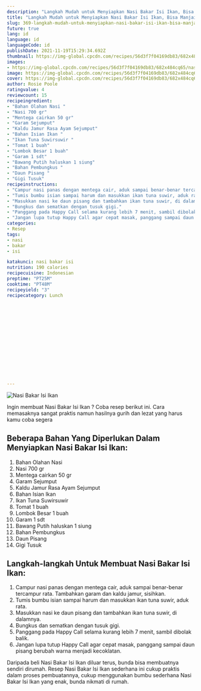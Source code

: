 ```yaml
---
description: "Langkah Mudah untuk Menyiapkan Nasi Bakar Isi Ikan, Bisa Manjain Lidah"
title: "Langkah Mudah untuk Menyiapkan Nasi Bakar Isi Ikan, Bisa Manjain Lidah"
slug: 369-langkah-mudah-untuk-menyiapkan-nasi-bakar-isi-ikan-bisa-manjain-lidah
future: true
lang: id
language: id
languageCode: id
publishDate: 2021-11-19T15:29:34.692Z 
thumbnail: https://img-global.cpcdn.com/recipes/56d3f7f04169db83/682x484cq65/nasi-bakar-isi-ikan-foto-resep-utama.webp
images:
- https://img-global.cpcdn.com/recipes/56d3f7f04169db83/682x484cq65/nasi-bakar-isi-ikan-foto-resep-utama.webp
image: https://img-global.cpcdn.com/recipes/56d3f7f04169db83/682x484cq65/nasi-bakar-isi-ikan-foto-resep-utama.webp
cover: https://img-global.cpcdn.com/recipes/56d3f7f04169db83/682x484cq65/nasi-bakar-isi-ikan-foto-resep-utama.webp
author: Rosie Poole
ratingvalue: 4
reviewcount: 15
recipeingredient:
- "Bahan Olahan Nasi "
- "Nasi 700 gr"
- "Mentega cairkan 50 gr"
- "Garam Sejumput"
- "Kaldu Jamur Rasa Ayam Sejumput"
- "Bahan Isian Ikan "
- "Ikan Tuna Suwirsuwir "
- "Tomat 1 buah"
- "Lombok Besar 1 buah"
- "Garam 1 sdt"
- "Bawang Putih haluskan 1 siung"
- "Bahan Pembungkus "
- "Daun Pisang "
- "Gigi Tusuk"
recipeinstructions:
- "Campur nasi panas dengan mentega cair, aduk sampai benar-benar tercampur rata. Tambahkan garam dan kaldu jamur, sisihkan."
- "Tumis bumbu isian sampai harum dan masukkan ikan tuna suwir, aduk rata."
- "Masukkan nasi ke daun pisang dan tambahkan ikan tuna suwir, di dalamnya."
- "Bungkus dan sematkan dengan tusuk gigi."
- "Panggang pada Happy Call selama kurang lebih 7 menit, sambil dibolak balik."
- "Jangan lupa tutup Happy Call agar cepat masak, panggang sampai daun pisang berubah warna menjadi kecoklatan."
categories:
- Resep
tags:
- nasi
- bakar
- isi

katakunci: nasi bakar isi 
nutrition: 190 calories
recipecuisine: Indonesian
preptime: "PT25M"
cooktime: "PT48M"
recipeyield: "3"
recipecategory: Lunch


     
    
    
    
    
    
    
    
    
    
    
      
    
---
```



![Nasi Bakar Isi Ikan](https://img-global.cpcdn.com/recipes/56d3f7f04169db83/682x484cq65/nasi-bakar-isi-ikan-foto-resep-utama.webp)

Ingin membuat Nasi Bakar Isi Ikan ? Coba resep berikut ini. Cara memasaknya sangat praktis namun hasilnya gurih dan lezat yang harus kamu coba segera

<!--inarticleads1-->

## Beberapa Bahan Yang Diperlukan Dalam Menyiapkan Nasi Bakar Isi Ikan:

1. Bahan Olahan Nasi 
1. Nasi 700 gr
1. Mentega cairkan 50 gr
1. Garam Sejumput
1. Kaldu Jamur Rasa Ayam Sejumput
1. Bahan Isian Ikan 
1. Ikan Tuna Suwirsuwir 
1. Tomat 1 buah
1. Lombok Besar 1 buah
1. Garam 1 sdt
1. Bawang Putih haluskan 1 siung
1. Bahan Pembungkus 
1. Daun Pisang 
1. Gigi Tusuk



<!--inarticleads2-->

## Langkah-langkah Untuk Membuat Nasi Bakar Isi Ikan:

1. Campur nasi panas dengan mentega cair, aduk sampai benar-benar tercampur rata. Tambahkan garam dan kaldu jamur, sisihkan.
1. Tumis bumbu isian sampai harum dan masukkan ikan tuna suwir, aduk rata.
1. Masukkan nasi ke daun pisang dan tambahkan ikan tuna suwir, di dalamnya.
1. Bungkus dan sematkan dengan tusuk gigi.
1. Panggang pada Happy Call selama kurang lebih 7 menit, sambil dibolak balik.
1. Jangan lupa tutup Happy Call agar cepat masak, panggang sampai daun pisang berubah warna menjadi kecoklatan.




Daripada   beli  Nasi Bakar Isi Ikan  diluar terus, bunda  bisa membuatnya sendiri dirumah. Resep  Nasi Bakar Isi Ikan  sederhana ini cukup praktis dalam proses pembuatannya, cukup menggunakan bumbu sederhana  Nasi Bakar Isi Ikan  yang enak, bunda nikmati di rumah.
